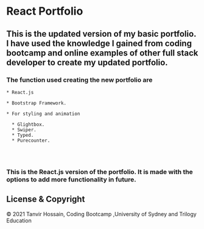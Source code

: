 # React Portfolio

## This is the updated version of my basic portfolio. I have used the knowledge I gained from coding bootcamp and online examples of other full stack developer to create my updated portfolio.  

### The function used creating the new portfolio are

```
* React.js

* Bootstrap Framework.  

* For styling and animation  

  * Glightbox.
  * Swiper.
  * Typed.
  * Purecounter.  




```  
### This is the React.js version of the portfolio. It is made with the options to add more functionality in future.  

  
  
## License & Copyright  
&copy; 2021 Tanvir Hossain, Coding Bootcamp ,University of Sydney and Trilogy Education




  

